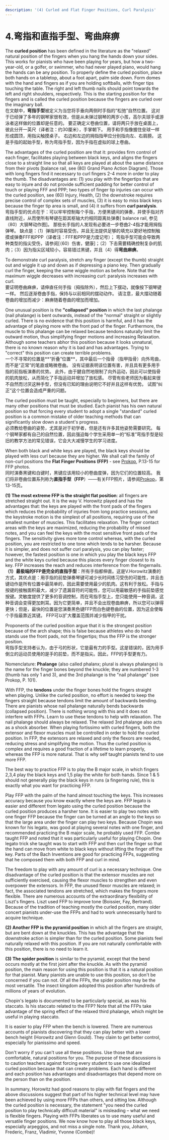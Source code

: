 ```yaml
---
description: '(4) Curled and Flat Finger Positions, Curl Paralysis'
---
```


# 4.弯指和直指手型、弯曲麻痹

The **curled position** has been defined in the literature as the "relaxed" natural position of the fingers when you hang the hands down your sides. This works for pianists who have been playing for years, but how a two-year-old, or a golfer, or swimmer, who had never played piano, would hang the hands can be any position. To properly define the curled position, place both hands on a tabletop, about a foot apart, palm side down. Form domes with the hand and fingers as if you are holding softballs, with finger tips touching the table. The right and left thumb nails should point towards the left and right shoulders, respectively. This is the starting position for the fingers and is called the curled position because the fingers are curled over the imaginary ball.  
在文献中，**弯指手型**被定义为当您将手垂向两侧时手指的“松弛”自然位置。 这对于已经弹了多年的钢琴家很有效，但是从未弹过钢琴的两岁小孩，高尔夫球手或游泳者这样做的位置却是任意的。 要正确定义卷曲位置，请将两只手放在桌面上，彼此分开一英尺（译者注：约30厘米），手掌朝下。 用手和手指像握住垒球一样形成圆顶，用指尖触摸桌子。 右边和左边的拇指指甲应分别指向左、右肩膀。 这是手指的起始手型，称为弯指手型，因为手指在虚拟的球上卷曲。

The advantages of the curled position are that it: provides firm control of each finger, facilitates playing between black keys, and aligns the fingers close to a straight line so that all keys are played at about the same distance from their pivots \[balance rail, see \(80\) Grand Piano Action Diagram\]. Those with long fingers find it necessary to curl fingers 2-4 more in order to play the thumb. The disadvantages are: \(1\) you play with the fingertips that are easy to injure and do not provide sufficient padding for better control of touch or playing FFF and PPP; two types of finger tip injuries can occur with the curled position, see \(60\) Injury, Health, \(2\) the downstroke requires precise control of complex sets of muscles, \(3\) it is easy to miss black keys because the finger tip area is small, and \(4\) it suffers from **curl paralysis**.   
弯指手型的优点在于：可以牢牢控制每个手指，方便黑键间的弹奏，并使手指对齐直线附近，从而使所有琴键在距其枢轴大约相同距离处弹奏\[ balance rail, 参见（80）大钢琴动作图\]。 那些长手指的人发现有必要进一步卷曲2-4指才能用拇指弹琴。 缺点是：（1）弹指时容易受伤，并且无法提供足够的填充以更好地控制触摸或弹奏FFF和PPP（译者注：FFF和PPP是力度记号）； 弯指手型可能会导致两种类型的指尖受伤，请参阅\[（60）伤害，健康\]；（2）下击需要精确控制复杂的肌肉；（3）因为指尖区域较小，容易错过黑键，并且（4）得**弯曲麻痹**。

To demonstrate curl paralysis, stretch any finger \(except the thumb\) straight out and wiggle it up and down as if depressing a piano key. Then gradually curl the finger, keeping the same wiggle motion as before. Note that the maximum wiggle decreases with increasing curl: paralysis increases with curl.  
要证明卷曲麻痹，请伸直任何手指（拇指除外），然后上下摆动，就像按下钢琴键一样。 然后逐渐卷曲手指，保持与以前相同的摆动动作。 请注意，最大摆动随着卷曲的增加而减少：麻痹随着卷曲的增加而增加。

One unusual position is the **"collapsed" position** in which the last phalange \(nail phalange\) is bent outwards, instead of the "normal" straight or slightly curled. There is no evidence that this position is harmful, and it has the advantage of playing more with the front pad of the finger. Furthermore, the muscle to this phalange can be relaxed because tendons naturally limit the outward motion, thus simplifying finger motions and increasing Relaxation. Although some teachers abhor this position because it looks unnatural, there is no known reason why it is bad and has advantages. Trying to "correct" this position can create terrible problems.  
一个不寻常的位置是**“折叠”位置**，其中最后一个指骨（指甲指骨）向外弯曲，而不是“正常”的笔直或略微卷曲。 没有证据表明该位置有害，并且具有更多用手指的前指板演奏的优势。 此外，由于腱自然地限制了向外运动，因此可以使指骨的肌肉放松，从而简化了手指运动并增加了放松感。 尽管有些老师因为看起来很不自然而讨厌这种手型，但没有已知的理由说明它不好并且这样有优势。 试图“纠正”这个位置会造成严重的问题。

The curled position must be taught, especially to beginners, but there are many other positions that must be studied. Each pianist has his own natural position so that forcing every student to adopt a single "standard" curled position is a common mistake of older teaching methods that can significantly slow down a student's progress.  
必须教给卷曲的姿势，尤其是对于初学者，但是还有许多其他姿势需要研究。 每个钢琴家都有自己的自然位置，因此强迫每个学生采用单一的“标准”弯指手型是较旧的教学方法的常见错误，它会大大减慢学生的学习进度。

When both black and white keys are played, the black keys should be played with less curl because they are higher. We shall call the family of non-curl positions the **Flat Finger Positions \(FFP\)** - see [Prokop](http://www.pianopractice.org/recommendedbooks.html), P.13-15 for FFP photos.  
同时演奏黑键和白键时，黑键应该用较小的卷曲度弹，因为它们的位置较高。 我们将非卷曲位置系列称为**直指手型（FFP**）——有关FFP照片，请参阅[Prokop](http://www.pianopractice.org/recommendedbooks.html)，第13-15页。

**\(1\) The most extreme FFP is the straight flat position**: all fingers are stretched straight out. It is the way V. Horowitz played and has the advantages that: the keys are played with the front pads of the fingers which reduces the probability of injuries from long practice sessions, and the keystroke motion is the simplest of all positions, requiring use of the smallest number of muscles. This facilitates relaxation. The finger contact areas with the keys are maximized, reducing the probability of missed notes, and you can feel the keys with the most sensitive front pads of the fingers. The sensitivity gives more tone control whereas, with the curled position, you are restricted to one tone which tends to be harsher. Because it is simpler, and does not suffer curl paralysis, you can play faster; however, the fastest position is one in which you play the black keys FFP and the white keys curled because this places every finger closest to its key. FFP increases the reach and reduces interference from the fingernails.  
**（1）最极端的FFP是完全的直指手型**：所有手指都伸直。这是V.Horowitz演奏的方式，其优点是：用手指的前垫弹奏琴键可减少长时间练习受伤的可能性，并且击键动作是所有位置中最简单的，因此需要使用最少的肌肉。这有利于放松。手指与按键的接触面积最大，减少了遗漏音符的可能性，您可以用最敏感的手指前垫感觉按键。灵敏度提供了更多的音调控制，而在弯指手型上，您只能使用一种音调，这种音调会变得更加刺耳。因为它更简单，并且不会出现卷曲麻痹，所以您可以弹得更快；但是，最快的位置是您演奏黑色键FFP而白色键卷曲的位置，因为这会使每个手指最靠近其键。 FFP可以扩大覆盖范围并减少指甲的干扰。

Proponents of the curled position argue that it is the strongest position because of the arch shape; this is false because athletes who do hand stands use the front pads, not the fingertips; thus the FFP is the stronger position.  
弯指手型支持者认为，由于弓的形状，它是最有力的手型。这是错误的，因为用手倒立的运动员使用的是手的前垫，而不是指尖。因此，FFP的手型更有力。

Nomenclature: **Phalange** \(also called phalanx; plural is always phalanges\) is the name for the finger bones beyond the knuckle; they are numbered 1-3 \(thumb has only 1 and 3\), and the 3rd phalange is the "nail phalange" \(see Prokop, P. 101\).

With FFP, the **tendons** under the finger bones hold the fingers straight when playing. Unlike the curled position, no effort is needed to keep the fingers straight because tendons limit the amount of backwards bending. There are pianists whose nail phalange naturally bends backwards \(collapsed position\). There is nothing wrong with this and it does not interfere with FFPs. Learn to use these tendons to help with relaxation. The nail phalange should always be relaxed. The relaxed 3rd phalange also acts as a shock absorber. When playing fortissimo with curled fingers, both the extensor and flexor muscles must be controlled in order to hold the curled position. In FFP, the extensors are relaxed and only the flexors are needed, reducing stress and simplifying the motion. Thus the curled position is complex and requires a good fraction of a lifetime to learn properly, whereas the FFP is more natural. That is why self taught pianists tend to use more FFP.

The best way to practice FFP is to play the B major scale, in which fingers 2,3,4 play the black keys and 1,5 play the white for both hands. Since 1 & 5 should not generally play the black keys in runs \(a fingering rule\), this is exactly what you want for practicing FFP.

Play FFP with the palm of the hand almost touching the keys. This increases accuracy because you know exactly where the keys are. FFP legato is easier and different from legato using the curled position because the curled position produces a harsher tone. It is easier to play two notes with one finger FFP because the finger can be turned at an angle to the keys so that the large area under the finger can play two keys. Because Chopin was known for his legato, was good at playing several notes with one finger, and recommended practicing the B major scale, he probably used FFP. Combe taught FFP and noted that it was particularly useful for playing Chopin. One legato trick she taught was to start with FFP and then curl the finger so that the hand can move from white to black keys without lifting the finger off the key. Parts of the Bach Inventions are good for practicing FFPs, suggesting that he composed them with both FFP and curl in mind.

The freedom to play with any amount of curl is a necessary technique. One disadvantage of the curled position is that the extensor muscles are not sufficiently exercised, causing the flexor muscles to strengthen and even overpower the extensors. In FFP, the unused flexor muscles are relaxed; in fact, the associated tendons are stretched, which makes the fingers more flexible. There are numerous accounts of the extraordinary flexibility of Liszt's fingers. Liszt used FFP to improve tone \(Boissier, Fay, Bertrand\). Because of the tradition of teaching mostly the curled position, many older concert pianists under-use the FFPs and had to work unnecessarily hard to acquire technique.

**\(2\) Another FFP is the pyramid position** in which all the fingers are straight, but are bent down at the knuckles. This has the advantage that the downstroke action is simpler than for the curled position. Some pianists feel naturally relaxed with this position. If you are not naturally comfortable with this position, there is no need to learn it.

**\(3\) The spider position** is similar to the pyramid, except that the bend occurs mostly at the first joint after the knuckle. As with the pyramid position, the main reason for using this position is that it is a natural position for that pianist. Many pianists are unable to use this position, so don't be concerned if you can not. Of all the FFPs, the spider position may be the most versatile. The insect kingdom adopted this position after hundreds of millions of years of evolution.

Chopin's legato is documented to be particularly special, as was his staccato. Is his staccato related to the FFP? Note that all the FFPs take advantage of the spring effect of the relaxed third phalange, which might be useful in playing staccato.

It is easier to play FFP when the bench is lowered. There are numerous accounts of pianists discovering that they can play better with a lower bench height \(Horowitz and Glenn Gould\). They claim to get better control, especially for pianissimo and speed.

Don't worry if you can't use all these positions. Use those that are comfortable, natural positions for you. The purpose of these discussions is to caution teachers against forcing every student to use one idealized curled position because that can create problems. Each hand is different and each position has advantages and disadvantages that depend more on the person than on the position.

In summary, Horowitz had good reasons to play with flat fingers and the above discussions suggest that part of his higher technical level may have been achieved by using more FFPs than others, and sitting low. Although the curled position is necessary, the statement "you need the curled position to play technically difficult material" is misleading – what we need is flexible fingers. Playing with FFPs liberates us to use many useful and versatile finger positions. We now know how to play all those black keys, especially arpeggios, and not miss a single note. Thank you, Johann, Frederic, Franz, Vladimir, Yvonne \(Combe\)!

